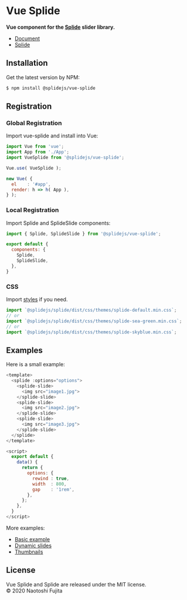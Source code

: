 # Vue Splide
**Vue component for the [Splide](https://github.com/Splidejs/splide) slider library.**
* [Document](https://splidejs.com/integration-vue-splide/)
* [Splide](https://github.com/Splidejs/splide)

## Installation
Get the latest version by NPM:
```bash
$ npm install @splidejs/vue-splide
```

## Registration
### Global Registration
Import vue-splide and install into Vue:
```javascript
import Vue from 'vue';
import App from './App';
import VueSplide from '@splidejs/vue-splide';

Vue.use( VueSplide );

new Vue( {
  el    : '#app',
  render: h => h( App ),
} );
```

### Local Registration
Import Splide and SplideSlide components:
```javascript
import { Splide, SplideSlide } from '@splidejs/vue-splide';

export default {
  components: {
    Splide,
    SplideSlide,
  },
}
```

### CSS
Import [styles](https://splidejs.com/themes/) if you need.
```javascript
import `@splidejs/splide/dist/css/themes/splide-default.min.css`;
// or
import `@splidejs/splide/dist/css/themes/splide-sea-green.min.css`;
// or
import `@splidejs/splide/dist/css/themes/splide-skyblue.min.css`;
```

## Examples
Here is a small example:
```javascript
<template>
  <splide :options="options">
    <splide-slide>
      <img src="image1.jpg">
    </splide-slide>
    <splide-slide>
      <img src="image2.jpg">
    </splide-slide>
    <splide-slide>
      <img src="image3.jpg">
    </splide-slide>
  </splide>
</template>

<script>
  export default { 
    data() {
      return {
        options: {
          rewind : true,
          width  : 800,
          gap    : '1rem',
        },
      };
    },
  }
</script>
```
More examples:
* [Basic example](https://github.com/Splidejs/vue-splide/blob/master/src/js/examples/components/BasicExample.vue)
* [Dynamic slides](https://github.com/Splidejs/vue-splide/blob/master/src/js/examples/components/DynamicSlidesExample.vue)
* [Thumbnails](https://github.com/Splidejs/vue-splide/blob/master/src/js/examples/components/ThumbnailsExample.vue)

## License
Vue Splide and Splide are released under the MIT license.  
© 2020 Naotoshi Fujita